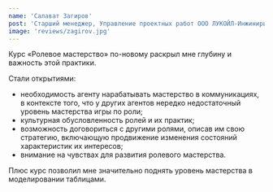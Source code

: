 ```yaml
---
name: 'Салават Загиров'
post: 'Старший менеджер, Управление проектных работ ООО ЛУКОЙЛ-Инжиниринг'
image: 'reviews/zagirov.jpg'
---
```


Курс «Ролевое мастерство» по-новому раскрыл мне глубину и важность этой практики.

Стали открытиями:
* необходимость агенту нарабатывать мастерство в коммуникациях, в контексте того, что у других агентов нередко недостаточный уровень мастерства игры по роли;
* культурная обусловленность ролей и их практик;
* возможность договориться с другими ролями, описав им свою стратегию, включающую продвижение изменения состояний характеристик их интересов;
* внимание на чувствах для развития ролевого мастерства.

Плюс курс позволил мне значительно поднять уровень мастерства в моделировании таблицами.

